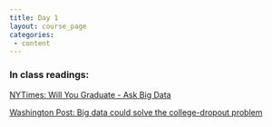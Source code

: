 ```yaml
---
title: Day 1
layout: course_page
categories:
 - content
---
```


### In class readings:

[NYTimes: Will You Graduate - Ask Big Data](https://www.nytimes.com/2017/02/02/education/edlife/will-you-graduate-ask-big-data.html)

[Washington Post: Big data could solve the college-dropout problem](https://www.washingtonpost.com/news/grade-point/wp/2017/12/12/big-data-could-solve-the-college-dropout-problem)
